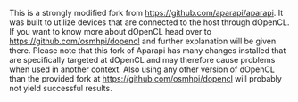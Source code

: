 This is a strongly modified fork from https://github.com/aparapi/aparapi. It was built to utilize devices that are connected to the host through dOpenCL. If you want to know more about dOpenCL head over to https://github.com/osmhpi/dopencl and further explanation will be given there. Please note that this fork of Aparapi has many changes installed that are specifically targeted at dOpenCL and may therefore cause problems when used in another context. Also using any other version of dOpenCL than the provided fork at https://github.com/osmhpi/dopencl will probably not yield successful results.
